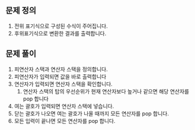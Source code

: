 ## 문제 정의

1. 전위 표기식으로 구성된 수식이 주어집니다.
2. 후위표기식으로 변환한 결과를 출력합니다.

## 문제 풀이

1. 피연산자 스택과 연산자 스택을 정의합니다.
2. 피연산자가 입력되면 값을 바로 출력합니다
3. 연산자가 입력되면 연산자 스택을 확인합니다.
    1. 연산자 스택의 탑의 우선순위가 현재 연산자보다 높거나 같으면 해당 연산자를 pop 합니다
4. 여는 괄호가 입력되면 연산자 스택에 넣습니다.
5. 닫는 괄호가 나오면 여는 괄호가 나올 때까지 모든 연산자를 pop 합니다.
6. 모든 입력이 끝나면 모든 연산자를 pop 합니다.